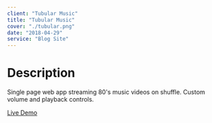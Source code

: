 ```yaml
---
client: "Tubular Music"
title: "Tubular Music"
cover: "./tubular.png"
date: "2018-04-29"
service: "Blog Site"
---
```

# Description

Single page web app streaming 80's music videos on shuffle. Custom volume and playback controls. 

[Live Demo](http://www.tubular-music.com)